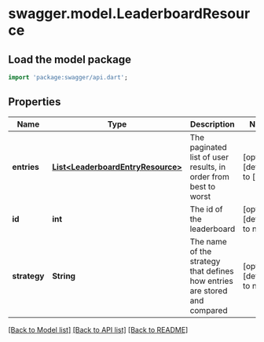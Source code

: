 # swagger.model.LeaderboardResource

## Load the model package
```dart
import 'package:swagger/api.dart';
```

## Properties
Name | Type | Description | Notes
------------ | ------------- | ------------- | -------------
**entries** | [**List&lt;LeaderboardEntryResource&gt;**](LeaderboardEntryResource.md) | The paginated list of user results, in order from best to worst | [optional] [default to []]
**id** | **int** | The id of the leaderboard | [optional] [default to null]
**strategy** | **String** | The name of the strategy that defines how entries are stored and compared | [optional] [default to null]

[[Back to Model list]](../README.md#documentation-for-models) [[Back to API list]](../README.md#documentation-for-api-endpoints) [[Back to README]](../README.md)


